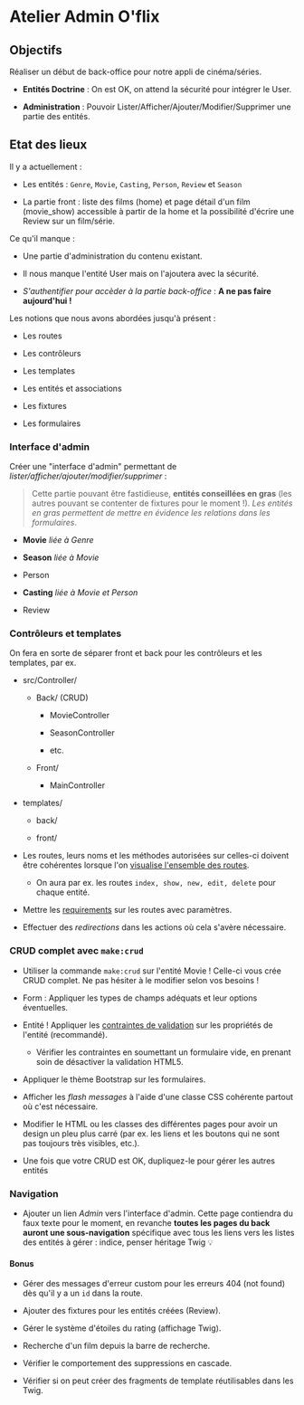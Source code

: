 # Atelier Admin O'flix

## Objectifs

Réaliser un début de back-office pour notre appli de cinéma/séries.

- **Entités Doctrine** : On est OK, on attend la sécurité pour intégrer le User.

- **Administration** : Pouvoir Lister/Afficher/Ajouter/Modifier/Supprimer une partie des entités.

## Etat des lieux

Il y a actuellement :

- Les entités : `Genre`, `Movie`, `Casting`, `Person`, `Review` et `Season`

- La partie front : liste des films (home) et page détail d'un film (movie_show) accessible à partir de la home et la possibilité d'écrire une Review sur un film/série.

Ce qu'il manque :

- Une partie d'administration du contenu existant.

- Il nous manque l'entité User mais on l'ajoutera avec la sécurité.

- _S'authentifier pour accèder à la partie back-office_ : **A ne pas faire aujourd'hui !**

Les notions que nous avons abordées jusqu'à présent :

- Les routes

- Les contrôleurs

- Les templates

- Les entités et associations

- Les fixtures

- Les formulaires

### Interface d'admin

Créer une "interface d'admin" permettant de _lister/afficher/ajouter/modifier/supprimer_ :

> Cette partie pouvant être fastidieuse, **entités conseillées en gras** (les autres pouvant se contenter de fixtures pour le moment !). _Les entités en gras permettent de mettre en évidence les relations dans les formulaires_.

- **Movie** _liée à Genre_

- **Season** _liée à Movie_

- Person

- **Casting** _liée à Movie et Person_

- Review

### Contrôleurs et templates

On fera en sorte de séparer front et back pour les contrôleurs et les templates, par ex.

- src/Controller/

  - Back/ (CRUD)

    - MovieController

    - SeasonController

    - etc.

  - Front/

    - MainController

- templates/

  - back/

  - front/

- Les routes, leurs noms et les méthodes autorisées sur celles-ci doivent être cohérentes lorsque l'on [visualise l'ensemble des routes](https://symfony.com/doc/current/routing.html#debugging-routes).

  - On aura par ex. les routes `index, show, new, edit, delete` pour chaque entité.

- Mettre les [requirements](https://symfony.com/doc/current/routing.html#parameters-validation) sur les routes avec paramètres.

- Effectuer des _redirections_ dans les actions où cela s'avère nécessaire.

### CRUD complet avec `make:crud`

- Utiliser la commande `make:crud` sur l'entité Movie ! Celle-ci vous crée CRUD complet. Ne pas hésiter à le modifier selon vos besoins !

- Form : Appliquer les types de champs adéquats et leur options éventuelles.

- Entité ! Appliquer les [contraintes de validation](https://symfony.com/doc/current/reference/constraints.html) sur les propriétés de l'entité (recommandé).

  - Vérifier les contraintes en soumettant un formulaire vide, en prenant soin de désactiver la validation HTML5.

- Appliquer le thème Bootstrap sur les formulaires.

- Afficher les _flash messages_ à l'aide d'une classe CSS cohérente partout où c'est nécessaire.

- Modifier le HTML ou les classes des différentes pages pour avoir un design un pleu plus carré (par ex. les liens et les boutons qui ne sont pas toujours très visibles, etc.).

- Une fois que votre CRUD est OK, dupliquez-le pour gérer les autres entités

### Navigation

- Ajouter un lien _Admin_ vers l'interface d'admin. Cette page contiendra du faux texte pour le moment, en revanche **toutes les pages du back auront une sous-navigation** spécifique avec tous les liens vers les listes des entités à gérer : indice, penser héritage Twig :bulb:

#### Bonus

- Gérer des messages d'erreur custom pour les erreurs 404 (not found) dès qu'il y a un `id` dans la route.

- Ajouter des fixtures pour les entités créées (Review).

- Gérer le système d'étoiles du rating (affichage Twig).

- Recherche d'un film depuis la barre de recherche.

- Vérifier le comportement des suppressions en cascade.

- Vérifier si on peut créer des fragments de template réutilisables dans les Twig.
